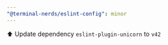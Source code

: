 ```yaml
---
"@terminal-nerds/eslint-config": minor
---
```


⬆️ Update dependency `eslint-plugin-unicorn` to `v42`

